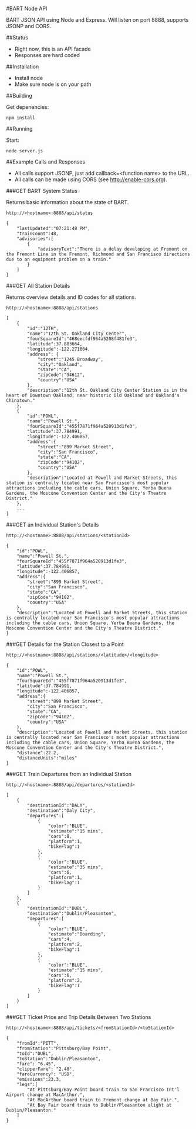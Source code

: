 #BART Node API

BART JSON API using Node and Express.  Will listen on port 8888, supports JSONP and CORS.

##Status

* Right now, this is an API facade
* Responses are hard coded

##Installation

* Install node
* Make sure node is on your path

##Building

Get depenencies:

```
npm install
```

##Running

Start:

```
node server.js
```

##Example Calls and Responses

* All calls support JSONP, just add callback=&lt;function name&gt; to the URL.
* All calls can be made using CORS (see http://enable-cors.org).

###GET BART System Status

Returns basic information about the state of BART.

```
http://<hostname>:8888/api/status
```

```
{
	"lastUpdated":"07:21:48 PM",
	"trainCount":48,
	"advisories":[
		{
			"advisoryText":"There is a delay developing at Fremont on the Fremont Line in the Fremont, Richmond and San Francisco directions due to an equipment problem on a train."
		}
	]
}
```

###GET All Station Details

Returns overview details and ID codes for all stations.

```
http://<hostname>:8888/api/stations
```

```
[
	{
		"id":"12TH",
		"name":"12th St. Oakland City Center",
		"fourSquareId":"468eecfdf964a5208f481fe3",
		"latitude":37.803664,
		"longitude":-122.271604,
		"address": {
			"street":"1245 Broadway",
			"city":"Oakland",
			"state":"CA",
			"zipCode":"94612",
			"country":"USA"
		},
		"description":"12th St. Oakland City Center Station is in the heart of Downtown Oakland, near historic Old Oakland and Oakland's Chinatown."
	},
	{
		"id":"POWL",
		"name":"Powell St.",
		"fourSquareId":"455f7871f964a520913d1fe3",
		"latitude":37.784991,
		"longitude":-122.406857,
		"address":{
			"street":"899 Market Street",
			"city":"San Francisco",
			"state":"CA",
			"zipCode":"94102",
			"country":"USA"
		},
		"description":"Located at Powell and Market Streets, this station is centrally located near San Francisco's most popular attractions including the cable cars, Union Square, Yerba Buena Gardens, the Moscone Convention Center and the City's Theatre District."
	},
	...
]
```

###GET an Individual Station's Details

```
http://<hostname>:8888/api/stations/<stationId>
```

```
{
	"id":"POWL",
	"name":"Powell St.",
	"fourSquareId":"455f7871f964a520913d1fe3",
	"latitude":37.784991,
	"longitude":-122.406857,
	"address":{
		"street":"899 Market Street",
		"city":"San Francisco",
		"state":"CA",
		"zipCode":"94102",
		"country":"USA"
	},
	"description":"Located at Powell and Market Streets, this station is centrally located near San Francisco's most popular attractions including the cable cars, Union Square, Yerba Buena Gardens, the Moscone Convention Center and the City's Theatre District."
}
```

###GET Details for the Station Closest to a Point

```
http://<hostname>:8888/api/stations/<latitude>/<longitude>
```

```
{
	"id":"POWL",
	"name":"Powell St.",
	"fourSquareId":"455f7871f964a520913d1fe3",
	"latitude":37.784991,
	"longitude":-122.406857,
	"address":{
		"street":"899 Market Street",
		"city":"San Francisco",
		"state":"CA",
		"zipCode":"94102",
		"country":"USA"
	},
	"description":"Located at Powell and Market Streets, this station is centrally located near San Francisco's most popular attractions including the cable cars, Union Square, Yerba Buena Gardens, the Moscone Convention Center and the City's Theatre District.",
	"distance":22.2,
	"distanceUnits":"miles"
}
```
###GET Train Departures from an Individual Station

```
http://<hostname>:8888/api/departures/<stationId>
```

```
[
	{
		"destinationId":"DALY",
		"destination":"Daly City",
		"departures":[
			{
				"color":"BLUE",
				"estimate":"15 mins",
				"cars":8,
				"platform":1,
				"bikeFlag":1
			},
			{
				"color":"BLUE",
				"estimate":"35 mins",
				"cars":6,
				"platform":1,
				"bikeFlag":1
			}
		]
	},
	{
		"destinationId":"DUBL",
		"destination":"Dublin/Pleasanton",
		"departures":[
			{
				"color":"BLUE",
				"estimate":"Boarding",
				"cars":4,
				"platform":2,
				"bikeFlag":1
			},
			{
				"color":"BLUE",
				"estimate":"15 mins",
				"cars":6,
				"platform":2,
				"bikeFlag":1
			}
		]
	}
]
```

###GET Ticket Price and Trip Details Between Two Stations

```
http://<hostname>:8888/api/tickets/<fromStationId>/<toStationId>
```

```
{
	"fromId":"PITT",
	"fromStation":"Pittsburg/Bay Point",
	"toId":"DUBL",
	"toStation":"Dublin/Pleasanton",
	"fare": "6.45",
	"clipperFare": "2.40",
	"fareCurrency": "USD",
	"emissions":23.3,
	"legs":[
		"At Pittsburg/Bay Point board train to San Francisco Int'l Airport change at MacArthur.",
		"At MacArthur board train to Fremont change at Bay Fair.",
		"At Bay Fair board train to Dublin/Pleasanton alight at Dublin/Pleasanton."
	]
}
```
